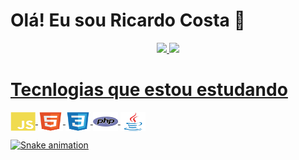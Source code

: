 # Olá! Eu sou Ricardo Costa 🚀

<div align="center">
  <a href="https://github.com/ricardolhc">
  <img height="150em" src="https://github-readme-stats.vercel.app/api?username=ricardolhc&show_icons=true&theme=tokyonight&include_all_commits=true&count_private=true">
  <img height="140em" src="https://github-readme-stats.vercel.app/api/top-langs/?username=ricardolhc&layout=compact&langs_count=2&theme=tokyonight">
</div>
  
# Tecnlogias que estou estudando
  
<div style="display: inline_block">
  <img align="center" alt="JS" title="JavaScript" height="30" width="40" src="https://raw.githubusercontent.com/devicons/devicon/master/icons/javascript/javascript-plain.svg">
  <img align="center" alt="HTML" title="HTML" height="30" width="40" src="https://raw.githubusercontent.com/devicons/devicon/master/icons/html5/html5-original.svg">
  <img align="center" alt="CSS" title="CSS" height="30" width="40" src="https://raw.githubusercontent.com/devicons/devicon/master/icons/css3/css3-original.svg">
  <img align="center" alt="PHP" title="PHP" height="30" width="40" src="https://raw.githubusercontent.com/devicons/devicon/master/icons/php/php-original.svg">
  <img align="center" alt="JAVA" title="Java" height="30" width="40" src="https://raw.githubusercontent.com/devicons/devicon/master/icons/java/java-original.svg">
</div>
 
![Snake animation](https://github.com/ricardolhc/ricardolhc/blob/output/github-contribution-grid-snake.svg)
